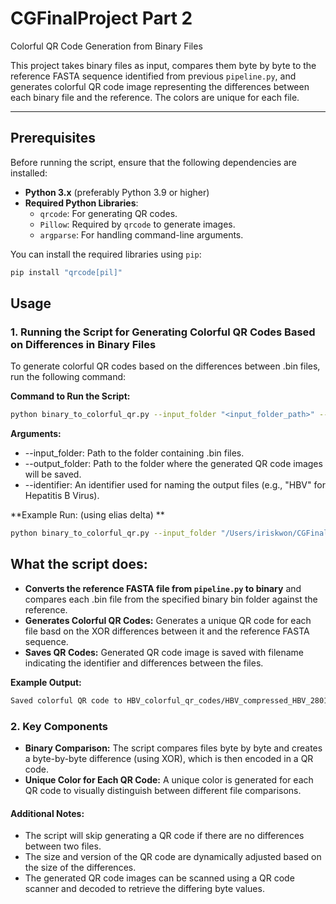 # CGFinalProject Part 2 
Colorful QR Code Generation from Binary Files

This project takes binary files as input, compares them byte by byte to the reference FASTA sequence identified from previous `pipeline.py`, and generates colorful QR code image representing the differences between each binary file and the reference. The colors are unique for each file. 

---
## Prerequisites
Before running the script, ensure that the following dependencies are installed:

- **Python 3.x** (preferably Python 3.9 or higher)
- **Required Python Libraries**:
  - `qrcode`: For generating QR codes.
  - `Pillow`: Required by `qrcode` to generate images.
  - `argparse`: For handling command-line arguments.
  
You can install the required libraries using `pip`:

```bash
pip install "qrcode[pil]"
```
## Usage 
### 1. Running the Script for Generating Colorful QR Codes Based on Differences in Binary Files
To generate colorful QR codes based on the differences between .bin files, run the following command:

**Command to Run the Script:**
```bash
python binary_to_colorful_qr.py --input_folder "<input_folder_path>" --output_folder "<output_folder_path>" --identifier "<identifier>" --reference_file "/path/to/ref_HBV.fasta"
```

**Arguments:**
* --input_folder: Path to the folder containing .bin files.
* --output_folder: Path to the folder where the generated QR code images will be saved.
* --identifier: An identifier used for naming the output files (e.g., "HBV" for Hepatitis B Virus).

**Example Run: (using elias delta) ** 
```bash
python binary_to_colorful_qr.py --input_folder "/Users/iriskwon/CGFinalProject/HBV/elias_delta_HBV_binary_bin" --output_folder "HBV_colorful_qr_codes" --identifier "HBV" --reference_file "/Users/iriskwon/CGFinalProject/ref_HBV.fasta"
```

## What the script does:
* **Converts the reference FASTA file from `pipeline.py` to binary** and compares each .bin file from the specified binary bin folder against the reference.
* **Generates Colorful QR Codes:** Generates a unique QR code for each file basd on the XOR differences between it and the reference FASTA sequence. 
* **Saves QR Codes:** Generated QR code image is saved with filename indicating the identifier and differences between the files. 

**Example Output:**
```bash
Saved colorful QR code to HBV_colorful_qr_codes/HBV_compressed_HBV_2801893888_vs_compressed_HBV_1519316181.png
```

### 2. Key Components
* **Binary Comparison:** The script compares files byte by byte and creates a byte-by-byte difference (using XOR), which is then encoded in a QR code.
* **Unique Color for Each QR Code:** A unique color is generated for each QR code to visually distinguish between different file comparisons.

#### Additional Notes:
* The script will skip generating a QR code if there are no differences between two files.
* The size and version of the QR code are dynamically adjusted based on the size of the differences.
* The generated QR code images can be scanned using a QR code scanner and decoded to retrieve the differing byte values.


